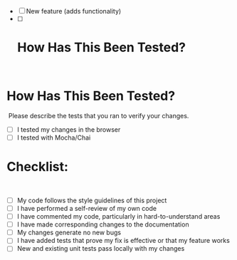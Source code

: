 - [ ] New feature (adds functionality)
- [ ] # How Has This Been Tested?
​
# How Has This Been Tested?
​
Please describe the tests that you ran to verify your changes.
​
- [ ] I tested my changes in the browser
- [ ] I tested with Mocha/Chai
​
# Checklist:
​
- [ ] My code follows the style guidelines of this project
- [ ] I have performed a self-review of my own code
- [ ] I have commented my code, particularly in hard-to-understand areas
- [ ] I have made corresponding changes to the documentation
- [ ] My changes generate no new bugs
- [ ] I have added tests that prove my fix is effective or that my feature works
- [ ] New and existing unit tests pass locally with my changes
